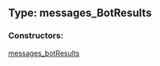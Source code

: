 ## Type: messages\_BotResults  

### Constructors:

[messages\_botResults](../constructors/messages\_botResults.md)  

